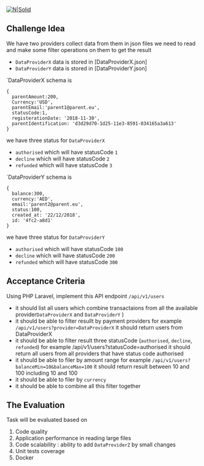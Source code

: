 [![N|Solid](https://s3.eu-west-2.amazonaws.com/parent-documents/assets/parent_logo.png)](http://parent.eu)

## Challenge Idea
We have two providers collect data from them in json files we need to read and make some filter operations on them to get the result


- `DataProviderX` data is stored in [DataProviderX.json]
- `DataProviderY` data is stored in [DataProviderY.json]


`DataProviderX  schema is
```
{
  parentAmount:200,
  Currency:'USD',
  parentEmail:'parent1@parent.eu',
  statusCode:1,
  registerationDate: '2018-11-30',
  parentIdentification: 'd3d29d70-1d25-11e3-8591-034165a3a613'
}
```

we have three status for `DataProviderX`

- `authorised` which will have statusCode `1`
- `decline` which will have statusCode `2`
- `refunded` which will have statusCode `3`


`DataProviderY  schema is
```
{
  balance:300,
  currency:'AED',
  email:'parent2@parent.eu',
  status:100,
  created_at: '22/12/2018',
  id: '4fc2-a8d1'
}
```

we have three status for `DataProviderY`

- `authorised` which will have statusCode `100`
- `decline` which will have statusCode `200`
- `refunded` which will have statusCode `300`


## Acceptance Criteria

Using PHP Laravel, implement this API endpoint `/api/v1/users`

- it should list all users which combine transactaions from all the available provider`DataProviderX` and `DataProviderY` )
- it should be able to filter resullt by payment providers for example `/api/v1/users?provider=DataProviderX` it should return users from DataProviderX
- it should be able to filter result three statusCode (`authorised`, `decline`, `refunded`) for example /api/v1/users?statusCode=authorised it should return all users from all providers that have status code authorised
- it should be able to filer by amount range for example `/api/v1/users?balanceMin=10&balanceMax=100` it should return result between 10 and 100 including 10 and 100
- it should be able to filer by `currency`
- it should be able to combine all this filter together

## The Evaluation

Task will be evaluated based on

1. Code quality
2. Application performance in reading large files
3. Code scalability : ability to add  `DataProviderZ` by small changes
4. Unit tests coverage
5. Docker